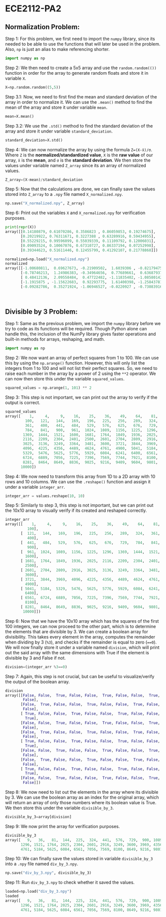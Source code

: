 # ECE2112-PA2
## Normalization Problem: 
Step 1: For this problem, we first need to import the ```numpy``` library, since its needed to be able to use the functions that will later be used in the problem. Also, ```np``` is just an alias to make referencing shorter.
```py
import numpy as np
```

Step 2:  We then need to create a 5x5 array and use the ```random.random(())``` function in order for the array to generate random floats and store it in variable ```X```.  

```py
X=np.random.random((5,5))
```

Step 3.1: Now, we need to first find the mean and standard deviation of the array in order to normalize it. We can use the ```.mean()``` method to find the mean of the array and store it under variable ```mean```.
```py
mean=X.mean()
```

Step 3.2: We use the ```.std()``` method to find the standard deviation of the array and store it under variable ```standard_deviation```.
```py
standard_deviation=X.std()
```

Step 4: We can now normalize the array by using the formula ```Z=(X-x̄)/σ```. Where ```Z``` is the **normalized/standardized value**, ```X``` is the **raw value** of our array, ```x̄``` is the **mean**, and ```σ``` is the **standard deviation**. We then store the values under variable named ```Z_array``` since its an array of normalized values.
```py
Z_array=(X-mean)/standard_deviation
```

Step 5: Now that the calculations are done, we can finally save the values stored into ```Z_array``` to a ```.npy``` file named ```X_normalized.npy```.
```py
np.save("X_normalized.npy", Z_array)
```

Step 6: Print out the variables ```X``` and ```X_normalized.npy``` for verification purposes.
```py
print(repr(X))
array([[0.14180879, 0.61070286, 0.3586823 , 0.86059853, 0.19274675],
       [0.20219922, 0.76311671, 0.3227388 , 0.63289916, 0.59434955],
       [0.55229215, 0.99596099, 0.55039339, 0.11109792, 0.12006031],
       [0.09093524, 0.10067076, 0.67310727, 0.86337194, 0.07252998],
       [0.39344623, 0.51611446, 0.12455799, 0.41292107, 0.21778868]])

normalized=np.load("X_normalized.npy")
normalized
array([[-1.00680811,  0.69627673, -0.21909502,  1.6039306 , -0.82179475],
       [-0.78746213,  1.24986383, -0.34964656,  0.77689661,  0.63687937],
       [ 0.48412136,  2.09558484,  0.47722482, -1.11835402, -1.08580142],
       [-1.1915875 , -1.15622683,  0.92293775,  1.61400398, -1.25843781],
       [-0.09282786,  0.35271924, -1.06946527, -0.0220927 , -0.73083916]])
```
<br>

## Divisible by 3 Problem:
Step 1: Same as the previous problem, we import the ```numpy``` library before we try to code as its functions will be required. Though Python alone can handle this, the inclusion of the NumPy library gives faster operations and built-in methods for arrays, reshaping, and math.
```py
import numpy as np
```

Step 2: We now want an array of perfect squares from 1 to 100. We can use this by using the ```np.arange()``` function. However, this will only list the integers from 1 to 100 and will not list their perfect squares. So, we need to raise each number in the array by a power of 2 using the ```**2``` operator. We can now then store this under the variable ```squared_values```.
```py
squared_values = np.arange(1, 101) ** 2
```

Step 3: This step is not important, we can print out the array to verify if the output is correct.
```py
squared_values
array([    1,     4,     9,    16,    25,    36,    49,    64,    81,
         100,   121,   144,   169,   196,   225,   256,   289,   324,
         361,   400,   441,   484,   529,   576,   625,   676,   729,
         784,   841,   900,   961,  1024,  1089,  1156,  1225,  1296,
        1369,  1444,  1521,  1600,  1681,  1764,  1849,  1936,  2025,
        2116,  2209,  2304,  2401,  2500,  2601,  2704,  2809,  2916,
        3025,  3136,  3249,  3364,  3481,  3600,  3721,  3844,  3969,
        4096,  4225,  4356,  4489,  4624,  4761,  4900,  5041,  5184,
        5329,  5476,  5625,  5776,  5929,  6084,  6241,  6400,  6561,
        6724,  6889,  7056,  7225,  7396,  7569,  7744,  7921,  8100,
        8281,  8464,  8649,  8836,  9025,  9216,  9409,  9604,  9801,
       10000])
```

Step 4: We now need to transform this array from 1D to a 2D array with 10 rows and 10 columns. We can use the ```.reshape()``` function and assign it under a variable ```integer_arr```.
```py
integer_arr = values.reshape(10, 10)
```

Step 5: Similarly to step 3, this step is not important, but we can print out the 10x10 array to visually verify if its created and reshaped correctly.
```py
integer_arr
array([[    1,     4,     9,    16,    25,    36,    49,    64,    81,
          100],
       [  121,   144,   169,   196,   225,   256,   289,   324,   361,
          400],
       [  441,   484,   529,   576,   625,   676,   729,   784,   841,
          900],
       [  961,  1024,  1089,  1156,  1225,  1296,  1369,  1444,  1521,
         1600],
       [ 1681,  1764,  1849,  1936,  2025,  2116,  2209,  2304,  2401,
         2500],
       [ 2601,  2704,  2809,  2916,  3025,  3136,  3249,  3364,  3481,
         3600],
       [ 3721,  3844,  3969,  4096,  4225,  4356,  4489,  4624,  4761,
         4900],
       [ 5041,  5184,  5329,  5476,  5625,  5776,  5929,  6084,  6241,
         6400],
       [ 6561,  6724,  6889,  7056,  7225,  7396,  7569,  7744,  7921,
         8100],
       [ 8281,  8464,  8649,  8836,  9025,  9216,  9409,  9604,  9801,
        10000]])
```

Step 6: Now that we have the 10x10 array which has the squares of the first 100 integers, we can now proceed to the other part, which is to determine the elements that are divisible by 3. We can create a boolean array for divisibility. This takes every element in the array, computes the remainder when dividing by 3 (```%3```), and checks if the remainder is equal to zero (```==0```). We will now finally store it under a variable named ```division```, which will print out the said array with the same dimensions with True if the element is divisible by 3 and False if not.
```py
division=(integer_arr %3==0)
```

Step 7: Again, this step is not crucial, but can be useful to visualize/verify the output of the boolean array.
```py
division
array([[False, False,  True, False, False,  True, False, False,  True,
        False],
       [False,  True, False, False,  True, False, False,  True, False,
        False],
       [ True, False, False,  True, False, False,  True, False, False,
         True],
       [False, False,  True, False, False,  True, False, False,  True,
        False],
       [False,  True, False, False,  True, False, False,  True, False,
        False],
       [ True, False, False,  True, False, False,  True, False, False,
         True],
       [False, False,  True, False, False,  True, False, False,  True,
        False],
       [False,  True, False, False,  True, False, False,  True, False,
        False],
       [ True, False, False,  True, False, False,  True, False, False,
         True],
       [False, False,  True, False, False,  True, False, False,  True,
        False]])
```

Step 8: We now need to list out the elements in the array where its divisible by 3. We can use the boolean array as an index for the original array, which will return an array of only those numbers where its boolean value is True. We then store this under the variable ```divisible_by_3```.
```py
divisible_by_3=array[division]
```

Step 9: We now print the array for verification purposes.
```py
divisible_by_3
array([   9,   36,   81,  144,  225,  324,  441,  576,  729,  900, 1089,
       1296, 1521, 1764, 2025, 2304, 2601, 2916, 3249, 3600, 3969, 4356,
       4761, 5184, 5625, 6084, 6561, 7056, 7569, 8100, 8649, 9216, 9801])
```

Step 10: We can finally save the values stored in variable ```divisible_by_3``` into a ```.npy``` file named ```div_by_3.npy```.
```py
np.save("div_by_3.npy", divisible_by_3)
```

Step 11: Run ```div_by_3.npy``` to check whether it saved the values.
```py
loaded=np.load("div_by_3.npy")
loaded
array([   9,   36,   81,  144,  225,  324,  441,  576,  729,  900, 1089,
       1296, 1521, 1764, 2025, 2304, 2601, 2916, 3249, 3600, 3969, 4356,
       4761, 5184, 5625, 6084, 6561, 7056, 7569, 8100, 8649, 9216, 9801])
```

